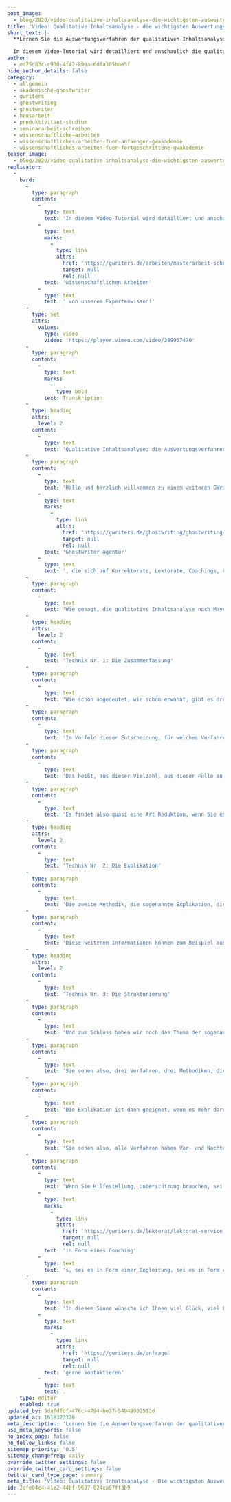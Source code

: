 ```yaml
---
post_image:
  - blog/2020/video-qualitative-inhaltsanalyse-die-wichtigsten-auswertungsverfahren/2019-01-19-Qualitative_Inhaltsanalyse-Auswertungsverfahren_Classic_Thumbnail.png
title: 'Video: Qualitative Inhaltsanalyse - die wichtigsten Auswertungsverfahren'
short_text: |-
  **Lernen Sie die Auswertungsverfahren der qualitativen Inhaltsanalyse kennen profitieren Sie bei Ihrer wissenschaftlichen Arbeit von unserem Expertenwissen!**

  In diesem Video-Tutorial wird detailliert und anschaulich die qualitative Inhaltsanalyse nach Mayring erläutert, um Ihnen das Wissen und die notwendigen Fähigkeiten auf den Weg zu geben, um wissenschaftliche Texte ergebnisreicher und bis ins Detail analysieren zu können. Der Schwerpunkt liegt zunächst nicht auf der Vorgehensweise der qualitativen Inhaltsanalyse, sondern auf deren Auswertungsverfahren. Dabei werden drei elementaren Techniken erklärt: 1. die Zusammenfassung, 2. die Explikation und 3. die Strukturierung. Schauen Sie jetzt unser neuestes Video und profitieren Sie bei Ihre nächsten wissenschaftlichen Arbeiten von unserem Expertenwissen!...
author:
  - ed75d83c-c930-4f42-89ea-6dfa305bae5f
hide_author_details: false
category:
  - allgemein
  - akademische-ghostwriter
  - gwriters
  - ghostwriting
  - ghostwriter
  - hausarbeit
  - produktivitaet-studium
  - seminararbeit-schreiben
  - wissenschaftliche-arbeiten
  - wissenschaftliches-arbeiten-fuer-anfaenger-gwakademie
  - wissenschaftliches-arbeiten-fuer-fortgeschrittene-gwakademie
teaser_image:
  - blog/2020/video-qualitative-inhaltsanalyse-die-wichtigsten-auswertungsverfahren/2019-01-19-Qualitative_Inhaltsanalyse-Auswertungsverfahren_Classic_Thumbnail.png
replicator:
  -
    bard:
      -
        type: paragraph
        content:
          -
            type: text
            text: 'In diesem Video-Tutorial wird detailliert und anschaulich die qualitative Inhaltsanalyse nach Mayring erläutert, um Ihnen das Wissen und die notwendigen Fähigkeiten auf den Weg zu geben, um wissenschaftliche Texte ergebnisreicher und bis ins Detail analysieren zu können. Der Schwerpunkt liegt zunächst nicht auf der Vorgehensweise der qualitativen Inhaltsanalyse, sondern auf deren Auswertungsverfahren. Dabei werden drei elementaren Techniken erklärt: 1. die Zusammenfassung, 2. die Explikation und 3. die Strukturierung. Schauen Sie jetzt unser neuestes Video und profitieren Sie bei Ihre nächsten '
          -
            type: text
            marks:
              -
                type: link
                attrs:
                  href: 'https://gwriters.de/arbeiten/masterarbeit-schreiben-lassen'
                  target: null
                  rel: null
            text: 'wissenschaftlichen Arbeiten'
          -
            type: text
            text: ' von unserem Expertenwissen!'
      -
        type: set
        attrs:
          values:
            type: video
            video: 'https://player.vimeo.com/video/389957470'
      -
        type: paragraph
        content:
          -
            type: text
            marks:
              -
                type: bold
            text: Transkription
      -
        type: heading
        attrs:
          level: 2
        content:
          -
            type: text
            text: 'Qualitative Inhaltsanalyse: die Auswertungsverfahren'
      -
        type: paragraph
        content:
          -
            type: text
            text: 'Hallo und herzlich willkommen zu einem weiteren GWriters-Videotutorial. GWriters ist eine akademische '
          -
            type: text
            marks:
              -
                type: link
                attrs:
                  href: 'https://gwriters.de/ghostwriting/ghostwriting-agentur'
                  target: null
                  rel: null
            text: 'Ghostwriter Agentur'
          -
            type: text
            text: ', die sich auf Korrektorate, Lektorate, Coachings, Begleitungen bei der Erstellung wissenschaftlicher Texte und die Erstellung wissenschaftlicher Texte selber spezialisiert hat. Heute möchten wir Ihnen ein wichtiges Thema nahebringen, das im Rahmen der wissenschaftlichen Erarbeitung und, der wissenschaftlichen Bearbeitung von Texten eine wichtige Rolle spielt, nämlich die qualitative Inhaltsanalyse nach Mayring. Und heute geht es nicht insgesamt um die Vorgehensweise im Rahmen der qualitativen Inhaltsanalyse nach Mayring, sondern es geht um die Auswertungsverfahren, um die Auswertungsmethodik. Das ist nämlich der Kern der qualitativen Inhaltsanalyse nach Mayring, und heute möchten wir Ihnen zeigen, was Unterschiede bei diesen einzelnen Auswertungsverfahren, bei diesen einzelnen Auswertungsmethodiken sind, wie sie angewendet werden und wo Vor- und Nachteile der einzelnen Verfahren sind und auch die Frage stellen, so weit das in der Kürze der Zeit möglich ist, für welche Situationen sich die einzelnen Verfahren eignen und für welche eher weniger.'
      -
        type: paragraph
        content:
          -
            type: text
            text: 'Wie gesagt, die qualitative Inhaltsanalyse nach Mayring ist ein sehr, sehr wichtiges Verfahren, auch ein sehr bekanntes Verfahren innerhalb der wissenschaftlichen Erarbeitung von Texten, was ist Ziel der qualitativen Inhaltsanalyse nach Mayring? Ziel ist es, Texte zu erfassen, Texte in ihrer Gesamtheit zu erfassen, Informationen in der Gesamtheit zu erfassen und letztlich aus einer Fülle von Informationen, die man zur Verfügung hat, ein Extrakt aus dem Text heraus auslesen zu können und dann zu sagen können, das ist die zentrale Botschaft, das ist die zentrale Information, die ich aus diesem Text mitnehmen möchte. Text nennt Mayring in der Regel Material und Material ist oftmals im Rahmen der Vorgehensweise dann natürlich festzulegen und ist oftmals ein Experteninterview oder sind transkribierte Experteninterviews.'
      -
        type: heading
        attrs:
          level: 2
        content:
          -
            type: text
            text: 'Technik Nr. 1: Die Zusammenfassung'
      -
        type: paragraph
        content:
          -
            type: text
            text: 'Wie schon angedeutet, wie schon erwähnt, gibt es drei Techniken, drei Auswertungsverfahren, drei Auswertungsmethodiken im Rahmen der qualitativen Inhaltsanalyse nach Mayring. Die Zusammenfassung, die Explikation, die sogenannte Anreicherung, und die Strukturierung, die nach bestimmten Ordnungskriterien vorgeht. Fangen wir zunächst einmal an mit der Zusammenfassung, deswegen auch, weil das die durchaus gängigste Methode ist, das gängigste Verfahren innerhalb der qualitativen Inhaltsanalyse nach Mayring ist und dementsprechend auch häufig angewendet und verwendet wird. Was geschieht nun im Rahmen dieser Zusammenfassung?'
      -
        type: paragraph
        content:
          -
            type: text
            text: 'Im Vorfeld dieser Entscheidung, für welches Verfahren, für welche Methodik man sich entschieden hat, hat man Codes definiert, hat man Kriterien definiert, anhand derer man den Text analysiert und erforscht und erhebt. Bei der Zusammenfassung geht es jetzt dann darum zu schauen und nachzuvollziehen, was sind zentrale Aussagen aus diesem Text, um, Mayring sagt, einen überschaubaren Korpus zu erreichen.'
      -
        type: paragraph
        content:
          -
            type: text
            text: 'Das heißt, aus dieser Vielzahl, aus dieser Fülle an Informationen, nehmen Sie ein Experteninterview, das beispielsweise drei, vier, fünf, sechs, sieben, acht, neun, zehn Seiten hat, diese Informationen anhand im Vorfeld definierter Kriterien, Klammer auf Codes, Klammer zu, zu reduzieren auf einen überschaubaren Korpus ohne aber wesentliche Informationen gar zu verlieren, nein, im Gegenteil, sogar die Informationen zu verdichten, zusammenzufassen und, deswegen heißt es auch Zusammenfassung, am Ende die zentralen Informationen zu erhalten und zur Verfügung zu haben, mit denen man dann auch in der wissenschaftlichen Arbeit weiter arbeiten kann.'
      -
        type: paragraph
        content:
          -
            type: text
            text: 'Es findet also quasi eine Art Reduktion, wenn Sie es so wollen, des Textes statt, eine Reduktion, eine Fokussierung des Textes auf zentrale Aussagen im Sinne einer Zusammenfassung, so dass Sie dann am Ende in der Lage sein werden, einen nach verschiedenen Kategorien durchgeforsteten Text in wenigen Sätzen zusammenzufassen, zusammenzuführen, ohne aber einen Verlust an Informationen oder ein Weniger an Informationsgehalt zu diesem Text zu haben.'
      -
        type: heading
        attrs:
          level: 2
        content:
          -
            type: text
            text: 'Technik Nr. 2: Die Explikation'
      -
        type: paragraph
        content:
          -
            type: text
            text: 'Die zweite Methodik, die sogenannte Explikation, die Anreicherung, verfolgt eine andere Idee. Hier wird man auch wieder mit Hilfe dieser im Vorfeld definierten Kategorie, Klammer auf Codes, Klammer zu, auch wiederum den Text durchforsten, wird für sich anhand dieser Codes relevante Textstellen erheben, relevante Textstellen identifizieren, dann geht es aber nicht um die Zusammenfassung dieser relevanten Textstellen, sondern es geht dann darum, diese relevanten Textstellen mit weiteren Informationen anzureichern.'
      -
        type: paragraph
        content:
          -
            type: text
            text: 'Diese weiteren Informationen können zum Beispiel aus der Literatur kommen, können aus anderen Experteninterviews kommen, können aus anderen empirischen Forschungen, beispielsweise einer Onlinebefragung kommen, das heißt, es geht darum, Textstellen, die man identifiziert hat, um weitere Informationen anzureichern, um weitere Informationen zu befüllen oder mit weiteren Informationen zu befüllen, um noch einen Mehrwert aus diesem Text zu schaffen, eine nächste Stufe sozusagen in diesem Text zu erreichen, in dem man eben erkennt, dass gewisse Informationen, beispielsweise die Experten gesagt haben, die man aber noch anreichern kann um zusätzliche verfügbare Informationen, um zu einer noch höheren Informationsstufe zu kommen. Das ist die Technik oder die Idee der sogenannten Explikation.'
      -
        type: heading
        attrs:
          level: 2
        content:
          -
            type: text
            text: 'Technik Nr. 3: Die Strukturierung'
      -
        type: paragraph
        content:
          -
            type: text
            text: 'Und zum Schluss haben wir noch das Thema der sogenannten Strukturierung. Strukturierung, hier geht es darum, dass man im Vorfeld Ordnungskriterien definiert und diesen Text nach Ordnungskriterien kritisiert, strukturiert, durchforstet und am Ende schaut, wo finden sich diese im Vorfeld definierten Ordnungskriterien im Text wieder? Es geht hier also weniger um eine Zusammenfassung der zentralen Informationen, es geht auch nicht um eine Anreicherung des Textes um Informationen, es geht vielmehr eben darum, einen Text anhand von Ordnungskriterien zu durchforsten, zu erheben und dann am Ende zu sagen, wo finde ich jetzt diese einzelnen Ordnungskriterien im Text wieder, um am Ende beispielsweise über diese Ordnungskriterien einen Abgleich mit einer bisher erstellten theoretischen Arbeit vornehmen zu können.'
      -
        type: paragraph
        content:
          -
            type: text
            text: 'Sie sehen also, drei Verfahren, drei Methodiken, die sich auch stark voneinander unterscheiden und sicherlich auch unterschiedliche Anwendungsmöglichkeiten, so wie auch Vor- und Nachteile haben. Die Zusammenfassung ist ein relativ einfaches Verfahren, das ist mit Sicherheit der Vorteil. Natürlich ist sie jetzt nicht so genau wie vielleicht die Explikation oder das letzte Verfahren, die Strukturierung, aber sie ist auf jeden Fall geeignet, um eine große Fülle an Texten zu erfassen, zu bearbeiten und daraus ein Extrakt abzuleiten.'
      -
        type: paragraph
        content:
          -
            type: text
            text: 'Die Explikation ist dann geeignet, wenn es mehr darum geht, Texte durch Informationen anzureichern, das ist dann auch ihr Vorteil, das ist ihr Mehrwert. Das wird man eher tun, wenn die Menge der Texte überschaubarer ist und man auch vielleicht mit dem Inhalt der Texte auch noch nicht so zufrieden ist, in Anführungszeichen, wenn man sich also noch einen Mehrwert an Informationen verspricht. Und die Strukturierung, die kann man wiederum anwenden, wenn eine große Fülle an Informationen, eine große Fülle an Texten vorhanden ist und wenn es eher darum geht, eine Struktur in diesen Texten zu suchen und zu finden, da hat diese Methodik ihren Vorteil. Sie ist aber, und das ist wiederum der Nachteil, relativ aufwendig, weil Sie wirklich die ganzen Texte mehrfach auch im Zweifelsfall nach diesen Ordnungskriterien durchforsten müssen.'
      -
        type: paragraph
        content:
          -
            type: text
            text: 'Sie sehen also, alle Verfahren haben Vor- und Nachteile, werden auch unterschiedlich angewendet. Wichtig ist auf jeden Fall, egal für welches Verfahren, egal für welche Methodik Sie sich entscheiden, am Anfang eine Übersicht über den Text zu verschaffen, sich auch anzuschauen, wie dieser Text erfasst wurde, was ist Quelle, was ist Herkunft dieses Textes, weil nur dann, wenn Sie dazu in der Lage sind und das getan haben, werden Sie auch in der Lage sein, sich für eine dieser drei Techniken zu entscheiden. Wenn Sie dann diese Entscheidung getroffen haben, dann kann aber die qualitative Inhaltsanalyse nach Mayring auf jeden Fall ein sehr, sehr wertvolles Verfahren sein, egal für welche dieser drei Methodiken Sie sich entschieden haben, um danach Texte zu durchforsten und dann Informationen zusammenzuführen.'
      -
        type: paragraph
        content:
          -
            type: text
            text: 'Wenn Sie Hilfestellung, Unterstützung brauchen, sei es jetzt bei der qualitativen Inhaltsanalyse allgemein als Methodik, sei es aber auch bei der Durchführung, sei es bei der Entscheidung, welches dieser drei Verfahren oder dieser drei Methoden jetzt für Sie das Richtige oder die Richtige ist, dann ist G-Writers gerne in dieser Form Ihr Ansprechpartner, sei es '
          -
            type: text
            marks:
              -
                type: link
                attrs:
                  href: 'https://gwriters.de/lektorat/lektorat-service'
                  target: null
                  rel: null
            text: 'in Form eines Coaching'
          -
            type: text
            text: 's, sei es in Form einer Begleitung, sei es in Form einer Prüfung auch eines fertigen Textes oder auch der Durchführung einer qualitativen Inhaltsanalyse.'
      -
        type: paragraph
        content:
          -
            type: text
            text: 'In diesem Sinne wünsche ich Ihnen viel Glück, viel Erfolg bei der qualitativen Inhaltsanalyse nach Mayring und insbesondere bei der Anwendung dieser drei vorgestellten Verfahren, beziehungsweise Methoden. Bei Fragen und Bedarf nach Hilfestellung zu dem Thema können Sie uns '
          -
            type: text
            marks:
              -
                type: link
                attrs:
                  href: 'https://gwriters.de/anfrage'
                  target: null
                  rel: null
            text: 'gerne kontaktieren'
          -
            type: text
            text: .
    type: editor
    enabled: true
updated_by: 5dafdfdf-476c-4794-be37-54949932513d
updated_at: 1618323326
meta_description: 'Lernen Sie die Auswertungsverfahren der qualitativen Inhaltsanalyse kennen profitieren Sie bei Ihrer wissenschaftlichen Arbeit von unserem Expertenwissen!'
use_meta_keywords: false
no_index_page: false
no_follow_links: false
sitemap_priority: '0.5'
sitemap_changefreq: daily
override_twitter_settings: false
override_twitter_card_settings: false
twitter_card_type_page: summary
meta_title: 'Video: Qualitative Inhaltsanalyse - Die wichtigsten Auswertungsverfahren • GWriters.de'
id: 2cfe04c4-41e2-44bf-9697-024ca97ff3b9
---
```

